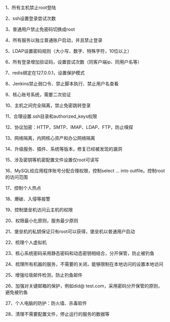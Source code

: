1、所有主机禁止root登陆

 2、ssh设置登录尝试次数

 3、普通用户禁止免密码切换成root

 4、所有服务以独立普通账户启动，并且禁止登录 

5、LDAP设置密码规则（大小写、数字、特殊字符，10位以上）

 6、所有登录增加验证码，设置尝试次数（同客户端ip、同用户名等） 

7、redis绑定在127.0.0.1，设置保护模式 

8、Jenkins禁止弱口令、禁止脚本执行、禁止用户名查看 

9、核心账号系统，需要二次验证 

10、主机之间完全隔离，禁止免密跳转登录 

11、合理设置.ssh目录和authorized_keys权限 

12、协议加密：HTTP，SMTP、IMAP、LDAP、FTP，防止嗅探

 13、网络隔离，内网核心资产和办公网络隔离 

14、升级服务、插件、系统等版本，修复已经被发现的漏洞

 15、涉及密钥等机密配置文件设置仅root可读写

 16、MySQL给应用程序账号分配合理权限，控制select ... into outfile。控制root的访问范围 

17、控制个人热点

 18、爆破、入侵等报警

 19、控制堡垒机访问云主机的权限 

20、权限最小化原则，服务最少原则 

21、堡垒机的私钥保证只有root可以获得，堡垒机以普通用户启动

 22、梳理个人虚拟机

 23、核心系统密码采用静态密码和动态密钥相结合，分开保管，防止被钓鱼

 24、梳理所有机器的服务，不需要的关闭，能够限制在本地访问的设置本地访问 

25、增强垃圾邮件检测，防止钓鱼邮件 

26、加强对关键邮箱的保护，例如did@ test.com，采用密码分开保管的原则，避免被钓鱼 

27、个人电脑的防护：防火墙、杀毒软件 

28、清理不需要配置文件，停止运行的服务的数据等